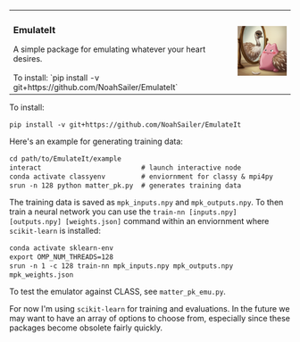 <table>
  <tr>
    <td>
      <h3>EmulateIt</h3>
      A simple package for emulating whatever your heart desires.<br><br>
      To install: `pip install -v git+https://github.com/NoahSailer/EmulateIt`
    </td>
    <td>
      <img src="https://raw.githubusercontent.com/NoahSailer/EmulateIt/main/figures/emuditto.png" alt="Emuditto" width="150"/>
    </td>
  </tr>
</table>

To install:
```
pip install -v git+https://github.com/NoahSailer/EmulateIt
```

Here's an example for generating training data:
```
cd path/to/EmulateIt/example
interact                         # launch interactive node
conda activate classyenv         # enviornment for classy & mpi4py
srun -n 128 python matter_pk.py  # generates training data
```
The training data is saved as `mpk_inputs.npy` and `mpk_outputs.npy`. To then train a neural network
you can use the `train-nn [inputs.npy] [outputs.npy] [weights.json]` command within an enviornment 
where `scikit-learn` is installed:
```
conda activate sklearn-env
export OMP_NUM_THREADS=128                                          
srun -n 1 -c 128 train-nn mpk_inputs.npy mpk_outputs.npy mpk_weights.json
```
To test the emulator against CLASS, see `matter_pk_emu.py`.



For now I'm using `scikit-learn` for training and evaluations. In the future we may want to have an 
array of options to choose from, especially since these packages become obsolete fairly quickly.
